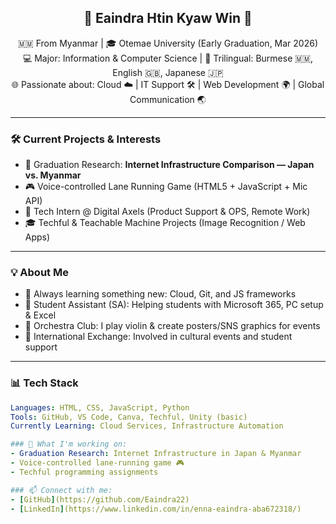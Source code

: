 <h2 align="center">🌟 Eaindra Htin Kyaw Win 🌟</h2>

<p align="center">
  🇲🇲 From Myanmar | 🎓 Otemae University (Early Graduation, Mar 2026)<br>
  💻 Major: Information & Computer Science | 💬 Trilingual: Burmese 🇲🇲, English 🇬🇧, Japanese 🇯🇵<br>
  🌐 Passionate about: Cloud ☁️ | IT Support 🛠️ | Web Development 🌍 | Global Communication 🌏
</p>

---

### 🛠️ Current Projects & Interests

- 🧪 Graduation Research: **Internet Infrastructure Comparison — Japan vs. Myanmar**
- 🎮 Voice-controlled Lane Running Game (HTML5 + JavaScript + Mic API)
- 💼 Tech Intern @ Digital Axels (Product Support & OPS, Remote Work)
- 🎓 Techful & Teachable Machine Projects (Image Recognition / Web Apps)

---

### 💡 About Me

- 🌱 Always learning something new: Cloud, Git, and JS frameworks
- 🤝 Student Assistant (SA): Helping students with Microsoft 365, PC setup & Excel
- 🎻 Orchestra Club: I play violin & create posters/SNS graphics for events
- 🌸 International Exchange: Involved in cultural events and student support

---

### 📊 Tech Stack

```yaml
Languages: HTML, CSS, JavaScript, Python
Tools: GitHub, VS Code, Canva, Techful, Unity (basic)
Currently Learning: Cloud Services, Infrastructure Automation

### 🌱 What I'm working on:
- Graduation Research: Internet Infrastructure in Japan & Myanmar
- Voice-controlled lane-running game 🎮
- Techful programming assignments

### 📫 Connect with me:
- [GitHub](https://github.com/Eaindra22)
- [LinkedIn](https://www.linkedin.com/in/enna-eaindra-aba672318/)
